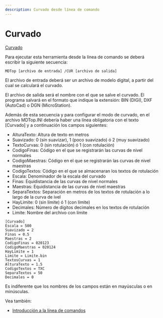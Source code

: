 ```yaml
---
description: Curvado desde línea de comando
---
```


# Curvado

[Curvado](../como.../untitled-219.md)

Para ejecutar esta herramienta desde la línea de comando se deberá escribir la siguiente secuencia:

```text
MDTop [archivo de entrada] /CUR [archivo de salida]
```

El archivo de entrada deberá ser un archivo de modelo digital, a partir del cual se calculará el curvado.

El archivo de salida será el nombre con el que se salve el curvado. El programa salvará en el formato que indique la extensión: BIN \(DIGI\), DXF \(AutoCad\) o DGN \(MicroStation\).

Además de esta secuencia y para configurar el modo de curvado, en el archivo MDTop.INI debería haber una línea obligatoria con el texto \[Curvado\] y a continuación los campos siguientes:

* AlturaTexto: Altura de texto en metros
* Suavizado: 0 \(sin suavizar\), 1 \(poco suavizado\) ó 2 \(muy suavizado\)
* TextoCurvas: 0 \(sin rotulación\) ó 1 \(con rotulación\)
* CodigoFinas: Código en el que se registrarán las curvas de nivel normales
* CodigoMaestras: Código en el que se registrarán las curvas de nivel maestras
* CodigoTextos: Código en el que se almacenaran los textos de rotulación
* Escala: Denominador de la escala del curvado
* Finas: Equidistancia de las curvas de nivel normales
* Maestras: Equidistancia de las curvas de nivel maestras
* SeparaTextos: Separación en metros de los textos de rotulación a lo largo de la curva de ivel
* HayLimite: 0 \(sin límite\) ó 1 \(con límite\)
* Decimales: Número de dígitos decimales en los textos de rotulación
* Limite: Nombre del archivo con límite

```text
[Curvado]
Escala = 500
Suavizado = 2
Finas = 0.5
Maestras = 2
CodigoFinas = 020123
CodigoMaestras = 020124
HayLimite = 1
Limite = Limite.bin
TextosCurvas = 1
AlturaTexto = 1.5
CodigoTextos = TXC
SeparaTextos = 50
Decimales = 0
```

Es indiferente que los nombres de los campos están en mayúsculas o en minúsculas.

Vea también:

* [Introducción a la línea de comandos](./)

